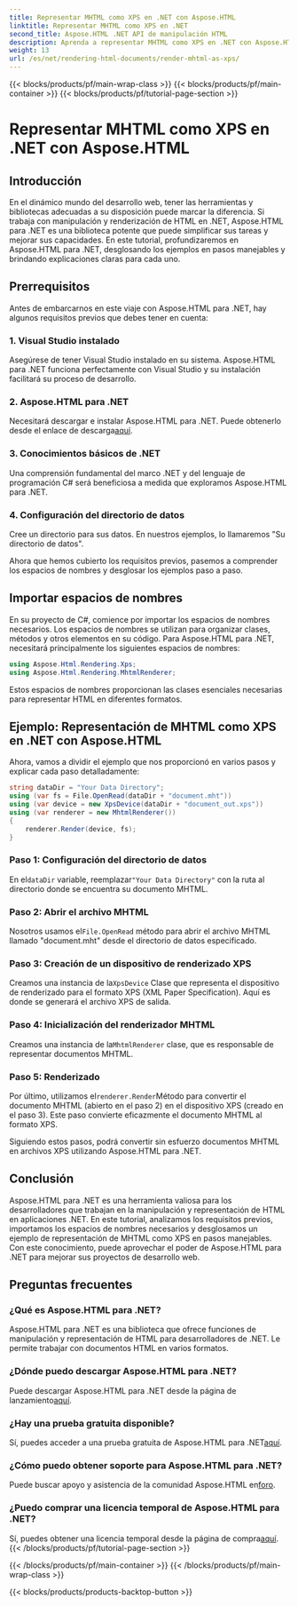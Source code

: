 ```yaml
---
title: Representar MHTML como XPS en .NET con Aspose.HTML
linktitle: Representar MHTML como XPS en .NET
second_title: Aspose.HTML .NET API de manipulación HTML
description: Aprenda a representar MHTML como XPS en .NET con Aspose.HTML. Mejore sus habilidades de manipulación de HTML y potencie sus proyectos de desarrollo web.
weight: 13
url: /es/net/rendering-html-documents/render-mhtml-as-xps/
---
```


{{< blocks/products/pf/main-wrap-class >}}
{{< blocks/products/pf/main-container >}}
{{< blocks/products/pf/tutorial-page-section >}}

# Representar MHTML como XPS en .NET con Aspose.HTML

## Introducción

En el dinámico mundo del desarrollo web, tener las herramientas y bibliotecas adecuadas a su disposición puede marcar la diferencia. Si trabaja con manipulación y renderización de HTML en .NET, Aspose.HTML para .NET es una biblioteca potente que puede simplificar sus tareas y mejorar sus capacidades. En este tutorial, profundizaremos en Aspose.HTML para .NET, desglosando los ejemplos en pasos manejables y brindando explicaciones claras para cada uno.

## Prerrequisitos

Antes de embarcarnos en este viaje con Aspose.HTML para .NET, hay algunos requisitos previos que debes tener en cuenta:

### 1. Visual Studio instalado

Asegúrese de tener Visual Studio instalado en su sistema. Aspose.HTML para .NET funciona perfectamente con Visual Studio y su instalación facilitará su proceso de desarrollo.

### 2. Aspose.HTML para .NET

 Necesitará descargar e instalar Aspose.HTML para .NET. Puede obtenerlo desde el enlace de descarga[aquí](https://releases.aspose.com/html/net/).

### 3. Conocimientos básicos de .NET

Una comprensión fundamental del marco .NET y del lenguaje de programación C# será beneficiosa a medida que exploramos Aspose.HTML para .NET.

### 4. Configuración del directorio de datos

Cree un directorio para sus datos. En nuestros ejemplos, lo llamaremos "Su directorio de datos".

Ahora que hemos cubierto los requisitos previos, pasemos a comprender los espacios de nombres y desglosar los ejemplos paso a paso.

## Importar espacios de nombres

En su proyecto de C#, comience por importar los espacios de nombres necesarios. Los espacios de nombres se utilizan para organizar clases, métodos y otros elementos en su código. Para Aspose.HTML para .NET, necesitará principalmente los siguientes espacios de nombres:

```csharp
using Aspose.Html.Rendering.Xps;
using Aspose.Html.Rendering.MhtmlRenderer;
```

Estos espacios de nombres proporcionan las clases esenciales necesarias para representar HTML en diferentes formatos.

## Ejemplo: Representación de MHTML como XPS en .NET con Aspose.HTML

Ahora, vamos a dividir el ejemplo que nos proporcionó en varios pasos y explicar cada paso detalladamente:

```csharp
string dataDir = "Your Data Directory";
using (var fs = File.OpenRead(dataDir + "document.mht"))
using (var device = new XpsDevice(dataDir + "document_out.xps"))
using (var renderer = new MhtmlRenderer())
{
    renderer.Render(device, fs);
}
```

### Paso 1: Configuración del directorio de datos

 En el`dataDir` variable, reemplazar`"Your Data Directory"` con la ruta al directorio donde se encuentra su documento MHTML.

### Paso 2: Abrir el archivo MHTML

 Nosotros usamos el`File.OpenRead` método para abrir el archivo MHTML llamado "document.mht" desde el directorio de datos especificado.

### Paso 3: Creación de un dispositivo de renderizado XPS

 Creamos una instancia de la`XpsDevice` Clase que representa el dispositivo de renderizado para el formato XPS (XML Paper Specification). Aquí es donde se generará el archivo XPS de salida.

### Paso 4: Inicialización del renderizador MHTML

 Creamos una instancia de la`MhtmlRenderer` clase, que es responsable de representar documentos MHTML.

### Paso 5: Renderizado

 Por último, utilizamos el`renderer.Render`Método para convertir el documento MHTML (abierto en el paso 2) en el dispositivo XPS (creado en el paso 3). Este paso convierte eficazmente el documento MHTML al formato XPS.

Siguiendo estos pasos, podrá convertir sin esfuerzo documentos MHTML en archivos XPS utilizando Aspose.HTML para .NET.

## Conclusión

Aspose.HTML para .NET es una herramienta valiosa para los desarrolladores que trabajan en la manipulación y representación de HTML en aplicaciones .NET. En este tutorial, analizamos los requisitos previos, importamos los espacios de nombres necesarios y desglosamos un ejemplo de representación de MHTML como XPS en pasos manejables. Con este conocimiento, puede aprovechar el poder de Aspose.HTML para .NET para mejorar sus proyectos de desarrollo web.

## Preguntas frecuentes

### ¿Qué es Aspose.HTML para .NET?
Aspose.HTML para .NET es una biblioteca que ofrece funciones de manipulación y representación de HTML para desarrolladores de .NET. Le permite trabajar con documentos HTML en varios formatos.

### ¿Dónde puedo descargar Aspose.HTML para .NET?
 Puede descargar Aspose.HTML para .NET desde la página de lanzamiento[aquí](https://releases.aspose.com/html/net/).

### ¿Hay una prueba gratuita disponible?
 Sí, puedes acceder a una prueba gratuita de Aspose.HTML para .NET[aquí](https://releases.aspose.com/).

### ¿Cómo puedo obtener soporte para Aspose.HTML para .NET?
Puede buscar apoyo y asistencia de la comunidad Aspose.HTML en[foro](https://forum.aspose.com/).

### ¿Puedo comprar una licencia temporal de Aspose.HTML para .NET?
 Sí, puedes obtener una licencia temporal desde la página de compra[aquí](https://purchase.aspose.com/temporary-license/).
{{< /blocks/products/pf/tutorial-page-section >}}

{{< /blocks/products/pf/main-container >}}
{{< /blocks/products/pf/main-wrap-class >}}

{{< blocks/products/products-backtop-button >}}
